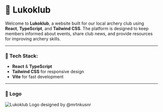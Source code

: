 # 🎯 Lukoklub

Welcome to **Lukoklub**, a website built for our local archery club using **React**, **TypeScript**, and **Tailwind CSS**. The platform is designed to keep members informed about events, share club news, and provide resources for improving archery skills.

---

### 🏹 Tech Stack:
- **React** & **TypeScript**
- **Tailwind CSS** for responsive design
- **Vite** for fast development

---

### 📸 Logo
![Lukoklub Logo designed by @mrtnkusnr](.src/assets/logo.png)

